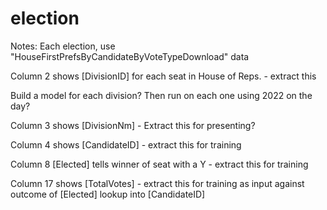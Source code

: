 # election

Notes:
Each election, use "HouseFirstPrefsByCandidateByVoteTypeDownload" data

Column 2 shows [DivisionID] for each seat in House of Reps. - extract this

Build a model for each division? Then run on each one using 2022 on the day?

Column 3 shows [DivisionNm] - Extract this for presenting?

Column 4 shows [CandidateID] - extract this for training

Column 8 [Elected] tells winner of seat with a Y - extract this for training

Column 17 shows [TotalVotes] - extract this for training as input against outcome of [Elected] lookup into [CandidateID]

